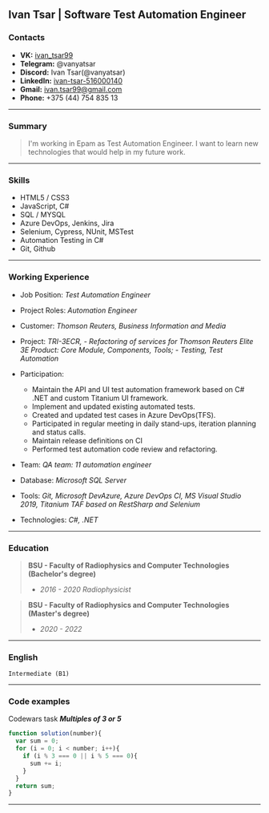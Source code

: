 ## Ivan Tsar | Software Test Automation Engineer
### Contacts

- **VK:** [ivan_tsar99](https://vk.com/ivan_tsar99)
- **Telegram:** @vanyatsar
- **Discord:** Ivan Tsar(@vanyatsar)
- **LinkedIn:** [ivan-tsar-516000140](https://www.linkedin.com/in/ivan-tsar-516000140/)
- **Gmail:** [ivan.tsar99@gmail.com](mailto:ivan.tsar99@gmail.com)
- **Phone:** +375 (44) 754 835 13

---

### Summary

> I'm working in Epam as Test Automation Engineer. I want to learn new 
> technologies that would help in my future work.

---

### Skills

- HTML5 / CSS3
- JavaScript, C#
- SQL / MYSQL
- Azure DevOps, Jenkins, Jira
- Selenium, Cypress, NUnit, MSTest
- Automation Testing in C#
- Git, Github

---

### Working Experience

- Job Position: _Test Automation Engineer_
- Project Roles: _Automation Engineer_
- Customer: _Thomson Reuters, Business Information and Media_
- Project: _TRI-3ECR, - Refactoring of services for Thomson Reuters Elite 3E Product: Core Module, Components, Tools; - Testing, Test Automation_
- Participation:

  - Maintain the API and UI test automation framework based on C# .NET and custom Titanium UI framework.
  - Implement and updated existing automated tests.
  - Created and updated test cases in Azure DevOps(TFS).
  - Participated in regular meeting in daily stand-ups, iteration planning and status calls.
  - Maintain release definitions on CI
  - Performed test automation code review and refactoring.

- Team: _QA team: 11 automation engineer_
- Database: _Microsoft SQL Server_
- Tools: _Git, Microsoft DevAzure, Azure DevOps CI, MS Visual Studio 2019, Titanium TAF based on RestSharp and Selenium_
- Technologies: _C#, .NET_

---

### Education

> **BSU - Faculty of Radiophysics and Computer Technologies (Bachelor's degree)**
> + _2016 - 2020 Radiophysicist_

> **BSU - Faculty of Radiophysics and Computer Technologies (Master's degree)**
> + _2020 - 2022_

---

### English

    Intermediate (B1)

---

### Code examples

Codewars task *__Multiples of 3 or 5__*
```js
function solution(number){
  var sum = 0;
  for (i = 0; i < number; i++){
    if (i % 3 === 0 || i % 5 === 0){
      sum += i;
    }
  }
  return sum;
}
```

---